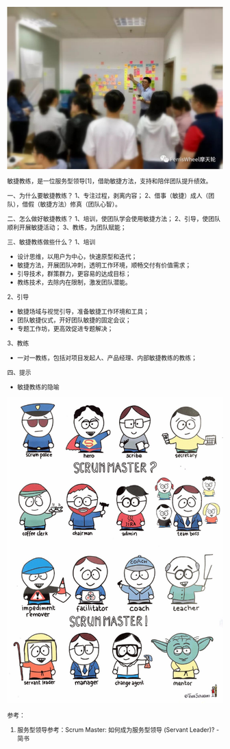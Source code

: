 ![](media/78F414C8-A64F-4243-A3C8-31663E6CC6C5.jpg)

敏捷教练，是一位服务型领导[1]，借助敏捷方法，支持和陪伴团队提升绩效。
 
一、为什么要敏捷教练？
1、专注过程，剥离内容；
2、借事（敏捷）成人（团队），借假（敏捷方法）修真（团队心智）。
 
二、怎么做好敏捷教练？
1、培训，使团队学会使用敏捷方法；
2、引导，使团队顺利开展敏捷活动；
3、教练，为团队赋能；
 
三、敏捷教练做些什么？
1、培训
- 设计思维，以用户为中心，快速原型和迭代；
- 敏捷方法，开展团队冲刺，透明工作环境，顺畅交付有价值需求；
- 引导技术，群策群力，更容易的达成目标；
- 教练技术，去除内在限制，激发团队潜能。
 
2、引导
- 敏捷场域与视觉引导，准备敏捷工作环境和工具；
- 团队敏捷仪式，开好团队敏捷的固定会议；
- 专题工作坊，更高效促进专题解决；
 
3、教练
- 一对一教练，包括对项目发起人、产品经理、内部敏捷教练的教练；
 
四、提示
 
* 敏捷教练的隐喻

![](media/Image.jpg)

参考：
1. 服务型领导参考：Scrum Master: 如何成为服务型领导 (Servant Leader)? - 简书
